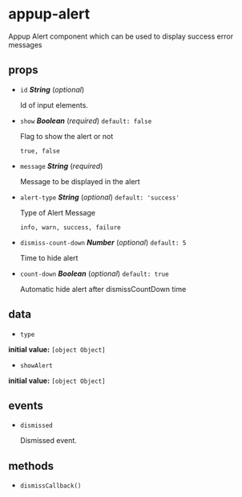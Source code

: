 # appup-alert 

Appup Alert component which can be used to display success error messages 

## props 

- `id` ***String*** (*optional*) 

  Id of input elements. 

- `show` ***Boolean*** (*required*) `default: false` 

  Flag to show the alert or not
  
  `true, false` 

- `message` ***String*** (*required*) 

  Message to be displayed in the alert 

- `alert-type` ***String*** (*optional*) `default: 'success'` 

  Type of Alert Message
  
  `info, warn, success, failure` 

- `dismiss-count-down` ***Number*** (*optional*) `default: 5` 

  Time to hide alert 

- `count-down` ***Boolean*** (*optional*) `default: true` 

  Automatic hide alert after dismissCountDown time 

## data 

- `type` 

**initial value:** `[object Object]` 

- `showAlert` 

**initial value:** `[object Object]` 

## events 

- `dismissed` 

  Dismissed event. 

## methods 

- `dismissCallback()` 

